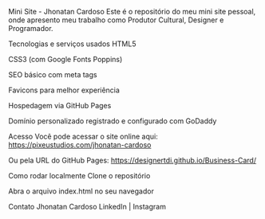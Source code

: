 Mini Site - Jhonatan Cardoso
Este é o repositório do meu mini site pessoal, onde apresento meu trabalho como Produtor Cultural, Designer e Programador.

Tecnologias e serviços usados
HTML5

CSS3 (com Google Fonts Poppins)

SEO básico com meta tags

Favicons para melhor experiência

Hospedagem via GitHub Pages

Domínio personalizado registrado e configurado com GoDaddy

Acesso
Você pode acessar o site online aqui:
https://pixeustudios.com/jhonatan-cardoso

Ou pela URL do GitHub Pages:
https://designertdi.github.io/Business-Card/

Como rodar localmente
Clone o repositório

Abra o arquivo index.html no seu navegador

Contato
Jhonatan Cardoso
LinkedIn | Instagram

